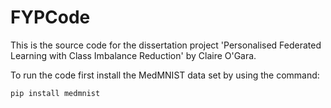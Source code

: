 # FYPCode

This is the source code for the dissertation project 'Personalised Federated Learning with Class Imbalance Reduction' by Claire O'Gara.

To run the code first install the MedMNIST data set by using the command:

```sh
pip install medmnist


